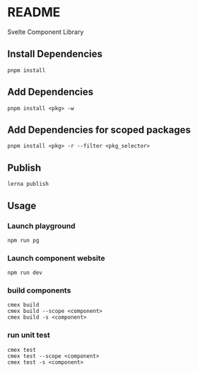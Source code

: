 # README #

Svelte Component Library

## Install Dependencies
```shell
pnpm install
```

## Add Dependencies
```shell
pnpm install <pkg> -w
```

## Add Dependencies for scoped packages
```shell
pnpm install <pkg> -r --filter <pkg_selector>
```

## Publish
```shell
lerna publish
```

## Usage

### Launch playground
```shell
npm run pg
```

### Launch component website
```shell
npm run dev
```

### build components
```shell
cmex build
cmex build --scope <component>
cmex build -s <component>
```

### run unit test
```shell
cmex test
cmex test --scope <component>
cmex test -s <component>
```
